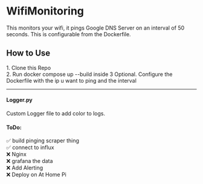 # WifiMonitoring

This monitors your wifi, it pings Google DNS Server on an interval of 50 seconds. 
This is configurable from the Dockerfile.

<h2> How to Use </h2>
1. Clone this Repo <br>
2. Run docker compose up --build inside
3 Optional. Configure the Dockerfile with the ip u want to ping and the interval

<hr>

<h4> Logger.py </h4>
Custom Logger file to add color to logs.
<h4> ToDo: </h4> 
✅ build pinging scraper thing<br>
✅ connect to influx <br>
❌ Nginx<br>
❌ grafana the data<br>
❌ Add Alerting<br>
❌ Deploy on At Home Pi<br>
